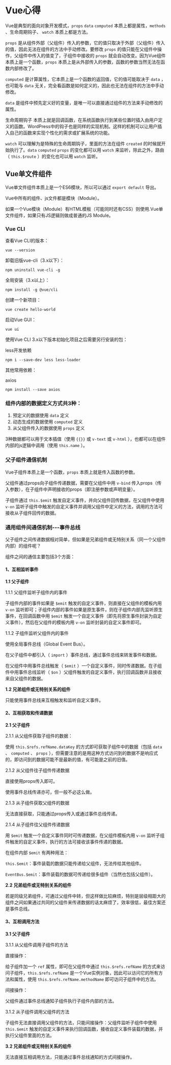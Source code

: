 # Vue心得

Vue是典型的面向对象开发模式，`props` `data` `computed` 本质上都是属性，`methods` 、生命周期钩子、 `watch` 本质上都是方法。

`props` 是从组件外部（父组件）传入的参数，它的值只取决于外部（父组件）传入的值，因此无法在组件的方法中手动修改。要修改 `props` 的值只能在父组件中操作，父组件中传入的值变了，子组件中接收的 `props` 就会自动改变。因为Vue组件本质上是一个函数，`props` 本质上是从外部传入的参数，函数的参数当然无法在函数内部修改了。

`computed` 是计算属性，它本质上是一个函数的返回值，它的值可能取决于 `data` ，也可能与 `data` 无关，完全看函数是如何定义的，因此也无法在组件的方法中手动修改。

`data` 是组件中预先定义好的变量，是唯一可以直接通过组件的方法来手动修改的属性。

生命周期钩子 本质上就是回调函数，在系统函数执行到某些位置时插入由用户定义的函数。WordPress中的钩子也是同样的实现机制。这样的机制可以让用户插入自己的函数来实现个性化的需求或扩展系统的功能。

`watch` 可以理解为是特殊的生命周期钩子，里面的方法在组件 `created` 的时候就开始执行了。`data` `computed` `props` 的变化都可以用 `watch` 来监听，除此之外，路由（ `this.$route` ）的变化也可以用 `watch` 监听。


## Vue单文件组件

Vue单文件组件本质上是一个ES6模块，所以可以通过 `export default` 导出。

Vue中所有的组件、js文件都是模块（Module）。

如果一个Vue模块（Module）有HTML模板（可能同时还有CSS）则使用.Vue单文件组件，如果只有JS逻辑则做成普通的JS Module。

### Vue CLI

查看Vue CLI的版本：

`vue --version`

卸载旧版vue-cli（3.x以下）：

`npm uninstall vue-cli -g`

全局安装（3.x以上）：

`npm install -g @vue/cli`

创建一个新项目：

`vue create hello-world`

启动Vue GUI：

`vue ui`

使用Vue CLI 3.x以下版本初始化项目之后需要另行安装的包：

less开发依赖

`npm i --save-dev less less-loader`

其他常用依赖：

axios

`npm install --save axios`


### 组件内部的数据定义方式共3种：

1. 预定义的数据使用 `data` 定义
2. 动态生成的数据使用 `computed` 定义
3. 从父组件传入的数据使用 `props` 定义

3种数据都可以用于文本插值（使用 `{{}}` 或 `v-text` 或 `v-html` ），也都可以在组件内部的js逻辑中调用（使用 `this.name` ）。

### 父子组件通信机制

Vue子组件本质上是一个函数，`props` 本质上就是传入函数的参数。

父组件通过props向子组件传递数据，需要在父组件中用 `v-bind` 传入props（传入参数），在子组件中声明接收的props（即注册参数或声明变量）。

子组件通过 `this.$emit` 触发自定义事件，并向父组件回传数据，在父组件中使用 `v-on` 监听子组件中触发的自定义事件并调用父组件中定义的方法，调用的方法可接收从子组件回传的数据。

### 通用组件间通信机制---事件总线

父子组件之间传递数据相对简单，但如果是兄弟组件或无特别关系（同一个父组件内部）的组件呢？

组件之间的通信主要包括3个方面：

#### 1、互相监听事件

**1.1 父子组件**

1.1.1 父组件监听子组件内的事件

子组件内部的事件如果是 `$emit` 触发的自定义事件，则直接在父组件的模板内用 `v-on`
监听即可；子组件内部的事件如果是原生事件，则在子组件内部先监听原生事件，在回调函数中用 `$emit` 触发一个自定义事件（即先将原生事件封装为自定义事件），然后在父组件的模板内用 `v-on` 监听封装的自定义事件即可。

1.1.2 子组件监听父组件内的事件

使用全局事件总线（Global Event Bus）。

在父子组件中都引入（ `import` ）事件总线，通过事件总线来转发事件和数据。

在父组件中用事件总线触发（ `$emit` ）一个自定义事件，同时传递数据。在子组件中用事件总线监听（ `$on` ）父组件触发的自定义事件，执行回调函数并且接收来自父组件的数据。

**1.2 兄弟组件或无特别关系的组件**

只能使用事件总线来互相触发和监听自定义事件。

#### 2、互相获取和传递数据

**2.1 父子组件**

2.1.1 从父组件获取子组件的数据：

使用 `this.$refs.refName.dataKey` 的方式即可获取子组件中的数据（包括 `data` 、 `computed` 、 `props` ），但需要注意的是用这种方式访问到的数据不是响应式的，即访问到的数据可能不是最新的值，有可能是之前的旧值。

2.1.2 从父组件往子组件传递数据

直接使用props传入即可。

使用事件总线传递亦可，但一般不必这么做。

2.1.3 从子组件获取父组件的数据

无法直接获取，只能通过props传入或通过事件总线传递。

2.1.4 从子组件往父组件传递数据

用 `$emit` 触发一个自定义事件同时可传递数据，在父组件模板内用 `v-on` 监听子组件触发的自定义事件，执行的方法可接收该事件传递的数据。

在组件内部 `$emit` 有两种用法：

`this.$emit`：事件装载的数据只能传递给父组件，无法传给其他组件。

`EventBus.$emit`：事件装载的数据可传递给很多组件（当然也包括父组件）。

**2.2 兄弟组件或无特别关系的组件**

若是同级兄弟组件，可通过父组件中转，但这样做比较麻烦，特别是层级相距大的组件之间如果通过共同的父组件来传递数据的话太麻烦了，效率很低，最佳方案还是事件总线。

#### 3、互相调用方法

**3.1 父子组件**

3.1.1 从父组件调用子组件的方法

直接操作：

给子组件加一个 `ref` 属性，即可在父组件中通过 `this.$refs.refName` 的方式来访问子组件，`this.$refs.refName` 是一个Vue实例对象，因此可以访问它的所有方法和属性，使用 `this.$refs.refName.methodName` 即可访问子组件中的方法。

间接操作：

父组件通过事件总线通知子组件执行子组件内部的方法。

3.1.2 从子组件调用父组件的方法

子组件无法直接调用父组件的方法，只能间接操作：父组件监听子组件中使用 `this.$emit` 触发的自定义事件来执行回调函数，接收自定义事件装载的数据，并执行父组件里面的方法。

**3.2 兄弟组件或无特别关系的组件**

无法直接互相调用方法，只能通过事件总线通知的方式间接操作。
